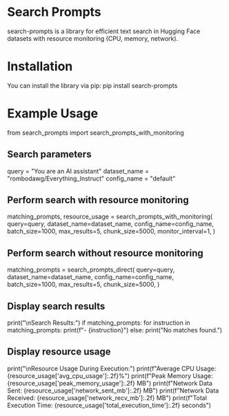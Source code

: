 # Search Prompts
search-prompts is a library for efficient text search in Hugging Face datasets with resource monitoring (CPU, memory, network).

# Installation
You can install the library via pip:
pip install search-prompts

# Example Usage
from search_prompts import search_prompts_with_monitoring

## Search parameters
query = "You are an AI assistant"
dataset_name = "rombodawg/Everything_Instruct"
config_name = "default"

## Perform search with resource monitoring
matching_prompts, resource_usage = search_prompts_with_monitoring(
    query=query,
    dataset_name=dataset_name,
    config_name=config_name,
    batch_size=1000,
    max_results=5,
    chunk_size=5000,
    monitor_interval=1,
)

## Perform search without resource monitoring
matching_prompts = search_prompts_direct(
    query=query,
    dataset_name=dataset_name,
    config_name=config_name,
    batch_size=1000,
    max_results=5,
    chunk_size=5000,
)

## Display search results
print("\nSearch Results:")
if matching_prompts:
    for instruction in matching_prompts:
        print(f"- {instruction}")
else:
    print("No matches found.")

## Display resource usage
print("\nResource Usage During Execution:")
print(f"Average CPU Usage: {resource_usage['avg_cpu_usage']:.2f}%")
print(f"Peak Memory Usage: {resource_usage['peak_memory_usage']:.2f} MB")
print(f"Network Data Sent: {resource_usage['network_sent_mb']:.2f} MB")
print(f"Network Data Received: {resource_usage['network_recv_mb']:.2f} MB")
print(f"Total Execution Time: {resource_usage['total_execution_time']:.2f} seconds")
